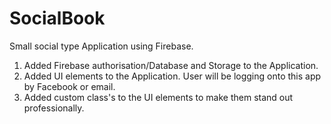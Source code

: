 # SocialBook
Small social type Application using Firebase.

1.  Added Firebase authorisation/Database and Storage to the Application.
2.  Added UI elements to the Application. User will be logging onto this app by Facebook or email.
3.  Added custom class's to the UI elements to make them stand out professionally.
